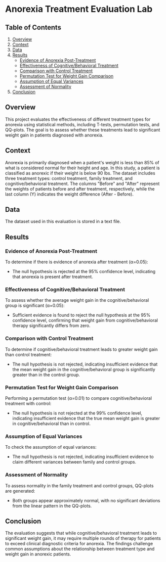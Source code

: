# Anorexia Treatment Evaluation Lab

## Table of Contents
1. [Overview](#overview)
2. [Context](#context) 
3. [Data](#data)
4. [Results](#results)
   - [Evidence of Anorexia Post-Treatment](#evidence-of-anorexia-post-treatment)
   - [Effectiveness of Cognitive/Behavioral Treatment](#effectiveness-of-cognitivebehavioral-treatment)
   - [Comparison with Control Treatment](#comparison-with-control-treatment)
   - [Permutation Test for Weight Gain Comparison](#permutation-test-for-weight-gain-comparison)
   - [Assumption of Equal Variances](#assumption-of-equal-variances)
   - [Assessment of Normality](#assessment-of-normality)
5. [Conclusion](#conclusion)

## Overview
This project evaluates the effectiveness of different treatment types for anorexia using statistical methods, including T-tests, permutation tests, and QQ-plots. The goal is to assess whether these treatments lead to significant weight gain in patients diagnosed with anorexia.

## Context
Anorexia is primarily diagnosed when a patient's weight is less than 85% of what is considered normal for their height and age. In this study, a patient is classified as anorexic if their weight is below 90 lbs. The dataset includes three treatment types: control treatment, family treatment, and cognitive/behavioral treatment. The columns "Before" and "After" represent the weights of patients before and after treatment, respectively, while the last column \(Y\) indicates the weight difference (After - Before).

## Data
The dataset used in this evaluation is stored in a text file.

## Results

### Evidence of Anorexia Post-Treatment
To determine if there is evidence of anorexia after treatment (α=0.05):

- The null hypothesis is rejected at the 95% confidence level, indicating that anorexia is present after treatment.

### Effectiveness of Cognitive/Behavioral Treatment
To assess whether the average weight gain in the cognitive/behavioral group is significant (α=0.05):

- Sufficient evidence is found to reject the null hypothesis at the 95% confidence level, confirming that weight gain from cognitive/behavioral therapy significantly differs from zero.

### Comparison with Control Treatment
To determine if cognitive/behavioral treatment leads to greater weight gain than control treatment:

- The null hypothesis is not rejected, indicating insufficient evidence that the mean weight gain in the cognitive/behavioral group is significantly greater than in the control group.

### Permutation Test for Weight Gain Comparison
Performing a permutation test (α=0.01) to compare cognitive/behavioral treatment with control:

- The null hypothesis is not rejected at the 99% confidence level, indicating insufficient evidence that the true mean weight gain is greater in cognitive/behavioral than in control.

### Assumption of Equal Variances
To check the assumption of equal variances:

- The null hypothesis is not rejected, indicating insufficient evidence to claim different variances between family and control groups.

### Assessment of Normality
To assess normality in the family treatment and control groups, QQ-plots are generated:

- Both groups appear approximately normal, with no significant deviations from the linear pattern in the QQ-plots.

## Conclusion
The evaluation suggests that while cognitive/behavioral treatment leads to significant weight gain, it may require multiple rounds of therapy for patients to exceed clinical diagnostic criteria for anorexia. The findings challenge common assumptions about the relationship between treatment type and weight gain in anorexic patients.
